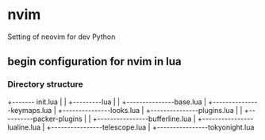 # nvim
Setting of neovim for dev Python


## begin configuration for nvim in lua

### Directory structure

+------- init.lua
|
|
+---------lua
|
|
+---------------base.lua
|
+---------------keymaps.lua
|
+---------------looks.lua
|
+---------------plugins.lua
|
|
+----------packer-plugins
|
|
+----------------bufferline.lua
|
+----------------lualine.lua
|
+----------------telescope.lua
|
+----------------tokyonight.lua

